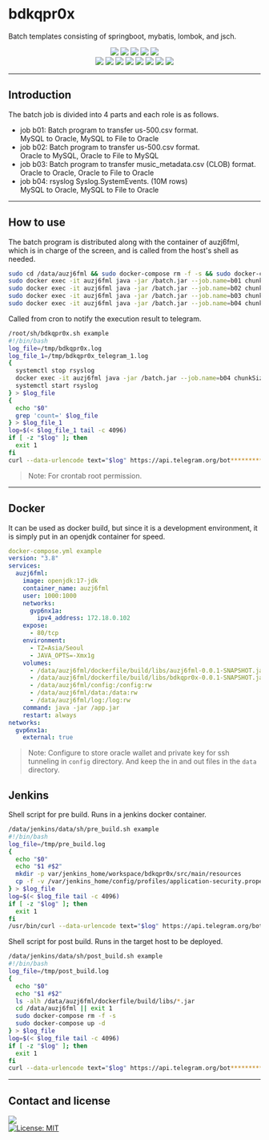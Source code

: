 # bdkqpr0x
Batch templates consisting of springboot, mybatis, lombok, and jsch.<br>
<div align=center> 
  <img src="https://img.shields.io/badge/oracle-F80000?style=flat-square&logo=oracle&logoColor=white">
  <img src="https://img.shields.io/badge/mysql-4479A1?style=flat-square&logo=mysql&logoColor=white">
  <img src="https://img.shields.io/badge/java-007396?style=flat-square&logo=java&logoColor=white">
  <img src="https://img.shields.io/badge/springboot-6DB33F?style=flat-square&logo=springboot&logoColor=white">
  <img src="https://img.shields.io/badge/gnu bash-4EAA25?style=flat-square&logo=gnu bash&logoColor=white">
  <br>
  <img src="https://img.shields.io/badge/sonarlint-CB2029?style=flat-square&logo=sonarlint&logoColor=white">
  <img src="https://img.shields.io/badge/github-181717?style=flat-square&logo=github&logoColor=white">
  <img src="https://img.shields.io/badge/jenkins-D24939?style=flat-square&logo=jenkins&logoColor=white">
  <img src="https://img.shields.io/badge/gradle-02303A?style=flat-square&logo=gradle&logoColor=white">
  <img src="https://img.shields.io/badge/oraclecloud-F80000?style=flat-square&logo=icloud&logoColor=white">
  <img src="https://img.shields.io/badge/rocky linux-10B981?style=flat-square&logo=rocky linux&logoColor=white">
  <img src="https://img.shields.io/badge/docker-2496ED?style=flat-square&logo=docker&logoColor=white">
  <img src="https://img.shields.io/badge/openjdk-FFFFFF?style=flat-square&logo=openjdk&logoColor=white"> 
  <br>
</div>

* * *

## Introduction
The batch job is divided into 4 parts and each role is as follows.
+ job b01: Batch program to transfer us-500.csv format.<br>
  MySQL to Oracle, MySQL to File to Oracle
+ job b02: Batch program to transfer us-500.csv format.<br>
  Oracle to MySQL, Oracle to File to MySQL
+ job b03: Batch program to transfer music_metadata.csv (CLOB) format.<br>
  Oracle to Oracle, Oracle to File to Oracle
+ job b04: rsyslog Syslog.SystemEvents. (10M rows)<br>
  MySQL to Oracle, MySQL to File to Oracle

* * *

## How to use
The batch program is distributed along with the container of auzj6fml, which is in charge of the screen, and is called from the host's shell as needed.
```sh
sudo cd /data/auzj6fml && sudo docker-compose rm -f -s && sudo docker-compose up -d && sudo docker exec -it auzj6fml date
sudo docker exec -it auzj6fml java -jar /batch.jar --job.name=b01 chunkSize=500 requestDate=$(date "+%Y-%m-%d")
sudo docker exec -it auzj6fml java -jar /batch.jar --job.name=b02 chunkSize=500 requestDate=$(date "+%Y-%m-%d")
sudo docker exec -it auzj6fml java -jar /batch.jar --job.name=b03 chunkSize=1000 requestDate=$(date "+%Y-%m-%d")
sudo docker exec -it auzj6fml java -jar /batch.jar --job.name=b04 chunkSize=10000 requestDate=$(date "+%Y-%m-%d")
```

Called from cron to notify the execution result to telegram.
```sh
/root/sh/bdkqpr0x.sh example
#!/bin/bash
log_file=/tmp/bdkqpr0x.log
log_file_1=/tmp/bdkqpr0x_telegram_1.log
{
  systemctl stop rsyslog
  docker exec -it auzj6fml java -jar /batch.jar --job.name=b04 chunkSize=10000 requestDate=$(date "+%Y-%m-%d")
  systemctl start rsyslog
} > $log_file
{
  echo "$0"
  grep 'count=' $log_file
} > $log_file_1
log=$(< $log_file_1 tail -c 4096)
if [ -z "$log" ]; then
  exit 1
fi
curl --data-urlencode text="$log" https://api.telegram.org/bot**********************************************/sendMessage?chat_id=**********
```
> Note: For crontab root permission.

* * *

## Docker
It can be used as docker build, but since it is a development environment, it is simply put in an openjdk container for speed.
```yml
docker-compose.yml example
version: "3.8"
services:
  auzj6fml:
    image: openjdk:17-jdk
    container_name: auzj6fml
    user: 1000:1000
    networks:
      gvp6nx1a:
        ipv4_address: 172.18.0.102
    expose:
      - 80/tcp
    environment:
      - TZ=Asia/Seoul
      - JAVA_OPTS=-Xmx1g
    volumes:
      - /data/auzj6fml/dockerfile/build/libs/auzj6fml-0.0.1-SNAPSHOT.jar:/app.jar:rw
      - /data/auzj6fml/dockerfile/build/libs/bdkqpr0x-0.0.1-SNAPSHOT.jar:/batch.jar:rw
      - /data/auzj6fml/config:/config:rw
      - /data/auzj6fml/data:/data:rw
      - /data/auzj6fml/log:/log:rw
    command: java -jar /app.jar
    restart: always
networks:
  gvp6nx1a:
    external: true
```
> Note: Configure to store oracle wallet and private key for ssh tunneling in `config` directory. And keep the in and out files in the `data` directory.

## Jenkins
Shell script for pre build. Runs in a jenkins docker container.
```sh
/data/jenkins/data/sh/pre_build.sh example
#!/bin/bash
log_file=/tmp/pre_build.log
{
  echo "$0"
  echo "$1 #$2"
  mkdir -p var/jenkins_home/workspace/bdkqpr0x/src/main/resources
  cp -f -v /var/jenkins_home/config/profiles/application-security.properties /var/jenkins_home/workspace/bdkqpr0x/src/main/resources
} > $log_file
log=$(< $log_file tail -c 4096)
if [ -z "$log" ]; then
  exit 1
fi
/usr/bin/curl --data-urlencode text="$log" https://api.telegram.org/bot**********************************************/sendMessage?chat_id=**********
```

Shell script for post build. Runs in the target host to be deployed.
```sh
/data/jenkins/data/sh/post_build.sh example
#!/bin/bash
log_file=/tmp/post_build.log
{
  echo "$0"
  echo "$1 #$2"
  ls -alh /data/auzj6fml/dockerfile/build/libs/*.jar
  cd /data/auzj6fml || exit 1
  sudo docker-compose rm -f -s
  sudo docker-compose up -d
} > $log_file
log=$(< $log_file tail -c 4096)
if [ -z "$log" ]; then
  exit 1
fi
curl --data-urlencode text="$log" https://api.telegram.org/bot**********************************************/sendMessage?chat_id=**********
```

* * *

## Contact and license
<a href="mailto:xqbty8po-dntco43u@yahoo.com" target="_blank"><img src="https://img.shields.io/badge/yahoo!-6001D2?style=flat-square&logo=yahoo!&logoColor=white"/></a><br>
[![License: MIT](https://img.shields.io/badge/License-MIT-yellow.svg)](https://opensource.org/licenses/MIT)
